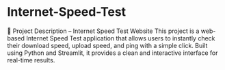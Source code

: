 # Internet-Speed-Test
🚀 Project Description – Internet Speed Test Website  This project is a web-based Internet Speed Test application that allows users to instantly check their download speed, upload speed, and ping with a simple click. Built using Python and Streamlit, it provides a clean and interactive interface for real-time results.  
